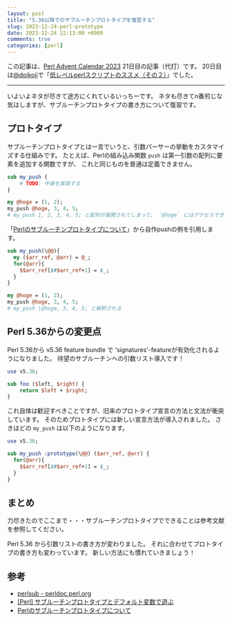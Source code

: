 ```yaml
---
layout: post
title: "5.36以降でのサブルーチンプロトタイプを復習する"
slug: 2023-12-24-perl-prototype
date: 2023-12-24 22:13:00 +0900
comments: true
categories: [perl]
---
```


この記事は、[Perl Advent Calendar 2023](https://qiita.com/advent-calendar/2023/perl) 21日目の記事（代打）です。
20日目は[@doikoji](https://qiita.com/doikoji)で「[低レベルperlスクリプトのススメ（その２）](https://qiita.com/doikoji/items/c80a18dfefb96abc864b)」でした。

-----

いよいよネタが尽きて途方にくれているいっちーです。
ネタも尽きてn番煎じな気はしますが、サブルーチンプロトタイプの書き方について復習です。

## プロトタイプ

サブルーチンプロトタイプとは一言でいうと、引数パーサーの挙動をカスタマイズする仕組みです。
たとえば、Perlの組み込み関数 `push` は第一引数の配列に要素を追加する関数ですが、
これと同じものを普通は定義できません。

```perl
sub my_push {
    # TODO: 中身を実装する
}

my @hoge = (1, 2);
my_push @hoge, 3, 4, 5;
# my_push 1, 2, 3, 4, 5; と配列が展開されてしまって、 `@hoge` にはアクセスできない
```

「[Perlのサブルーチンプロトタイプについて](https://songmu.jp/riji/archives/2009/03/perl_1.html)」から自作pushの例を引用します。

```perl
sub my_push(\@@){
  my ($arr_ref, @arr) = @_;
  for(@arr){
    $$arr_ref[$#$arr_ref+1] = $_;
  }
}
```

```perl
my @hoge = (1, 2);
my_push @hoge, 3, 4, 5;
# my_push \@hoge, 3, 4, 5; と解釈される
```

## Perl 5.36からの変更点

Perl 5.36から v5.36 feature bundle で 'signatures'-featureが有効化されるようになりました。
待望のサブルーチンへの引数リスト導入です！

```perl
use v5.36;

sub foo ($left, $right) {
    return $left + $right;
}
```

これ自体は歓迎すべきことですが、旧来のプロトタイプ宣言の方法と文法が衝突しています。
そのためプロトタイプには新しい宣言方法が導入されました。
さきほどの `my_push` は以下のようになります。

```perl
use v5.36;

sub my_push :prototype(\@@) ($arr_ref, @arr) {
  for(@arr){
    $$arr_ref[$#$arr_ref+1] = $_;
  }
}
```


## まとめ

力尽きたのでここまで・・・サブルーチンプロトタイプでできることは参考文献を参照してください。

Perl 5.36 から引数リストの書き方が変わりました。
それに合わせてプロトタイプの書き方も変わっています。
新しい方法にも慣れていきましょう！

## 参考

- [perlsub - perldoc.perl.org](https://perldoc.perl.org/perlsub#Prototypes)
- [[Perl] サブルーチンプロトタイプとデフォルト変数で遊ぶ](https://qiita.com/tani-ro-hei/items/b6714fc04138b0e98d3b)
- [Perlのサブルーチンプロトタイプについて](https://songmu.jp/riji/archives/2009/03/perl_1.html)
